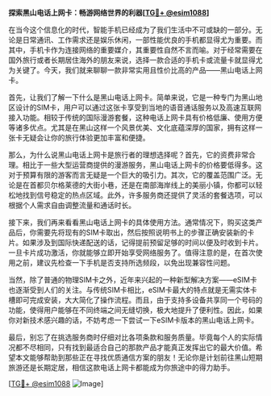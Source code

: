 **探索黑山电话上网卡：畅游网络世界的利器[[TG💪+ @esim1088](https://t.me/s/esim1088)]**

在当今这个信息化的时代，智能手机已经成为了我们生活中不可或缺的一部分。无论是日常通讯、工作需求还是娱乐休闲，一部性能优良的手机都显得尤为重要。而其中，手机卡作为连接网络的重要媒介，其重要性自然不言而喻。对于经常需要在国外旅行或者长期居住海外的朋友来说，选择一款合适的手机卡或流量卡就显得尤为关键了。今天，我们就来聊聊一款非常实用且性价比高的产品——黑山电话上网卡。

首先，让我们了解一下什么是黑山电话上网卡。简单来说，它是一种专门为黑山地区设计的SIM卡，用户可以通过这张卡享受到当地的语音通话服务以及高速互联网接入功能。相较于传统的国际漫游套餐，这种电话上网卡具有价格低廉、使用方便等诸多优点。尤其是在黑山这样一个风景优美、文化底蕴深厚的国家，拥有这样一张卡无疑会让你的旅行体验更加丰富和便捷。

那么，为什么说黑山电话上网卡是旅行者的理想选择呢？首先，它的资费非常合理。相比于一些大型运营商提供的漫游服务，黑山电话上网卡的价格要低得多。这对于预算有限的游客而言无疑是一个巨大的吸引力。其次，它的覆盖范围广泛。无论是在首都贝尔格莱德的大街小巷，还是在南部海岸线上的美丽小镇，你都可以轻松地找到信号稳定的热点区域。此外，许多服务商还提供了灵活的套餐选项，可以根据个人需求自由调整流量和通话时长。

接下来，我们再来看看黑山电话上网卡的具体使用方法。通常情况下，购买这类产品后，你需要先将现有的SIM卡取出，然后按照说明书上的步骤正确安装新的卡片。如果涉及到国际快递配送的话，记得提前预留足够的时间以便及时收到卡片。一旦卡片成功激活，你就能够立即开始享受网络服务了。值得注意的是，在首次使用之前，建议先检查一下手机是否支持所选频段，以免出现兼容性问题。

当然，除了普通的物理SIM卡之外，近年来兴起的一种新型解决方案——eSIM卡也逐渐受到人们的关注。与传统SIM卡相比，eSIM卡最大的特点就是无需实体卡槽即可完成安装，大大简化了操作流程。而且，由于支持多设备共享同一个号码的功能，使得用户能够在不同终端之间无缝切换，极大地提升了便利性。因此，如果你对新技术感兴趣的话，不妨考虑一下尝试一下eSIM卡版本的黑山电话上网卡。

最后，别忘了在挑选服务商时仔细对比各项条款和服务质量。毕竟每个人的实际情况都不尽相同，只有找到最适合自己的那款产品才能真正发挥出它的最大价值。希望本文能够帮助到那些正在寻找优质通信方案的朋友！无论你是计划前往黑山短期旅游还是长期定居，相信这款电话上网卡都能成为你旅途中的得力助手。

[[TG💪+ @esim1088](https://t.me/s/esim1088) ![Image](https://i.postimg.cc/4NQfJmqS/Snipaste-2025-05-13-00-14-12.png)]